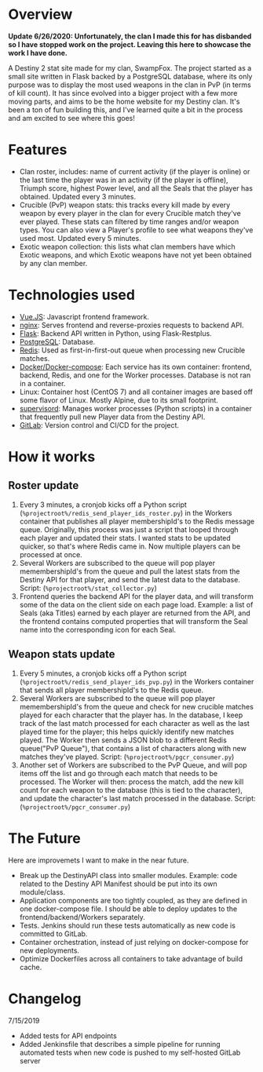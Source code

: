 # Overview

**Update 6/26/2020: Unfortunately, the clan I made this for has disbanded so I have stopped work on the project. Leaving this here to showcase the work I have done.**

A Destiny 2 stat site made for my clan, SwampFox. The project started as a small site written in Flask backed by a PostgreSQL database, where its only purpose was to display the most used weapons in the clan in PvP (in terms of kill count). It has since evolved into a bigger project with a few more moving parts, and aims to be the home website for my Destiny clan. It's been a ton of fun building this, and I've learned quite a bit in the process and am excited to see where this goes!

# Features
* Clan roster, includes: name of current activity (if the player is online) or the last time the player was in an activity (if the player is offline), Triumph score, highest Power level, and all the Seals that the player has obtained. Updated every 3 minutes.
* Crucible (PvP) weapon stats: this tracks every kill made by every weapon by every player in the clan for every Crucible match they've ever played. These stats can filtered by time ranges and/or weapon types. You can also view a Player's profile to see what weapons they've used most. Updated every 5 minutes.
* Exotic weapon collection: this lists what clan members have which Exotic weapons, and which Exotic weapons have not yet been obtained by any clan member.

# Technologies used

* [Vue.JS](https://vuejs.org/): Javascript frontend framework.
* [nginx](https://www.nginx.com/): Serves frontend and reverse-proxies requests to backend API.
* [Flask](http://flask.pocoo.org/): Backend API written in Python, using Flask-Restplus.
* [PostgreSQL](https://www.postgresql.org/): Database. 
* [Redis](https://redis.io/): Used as first-in-first-out queue when processing new Crucible matches.
* [Docker/Docker-compose](https://www.docker.com/): Each service has its own container: frontend, backend, Redis, and one for the Worker processes. Database is not ran in a container.
* Linux: Container host (CentOS 7) and all container images are based off some flavor of Linux. Mostly Alpine, due to its small footprint.
* [supervisord](http://supervisord.org/): Manages worker processes (Python scripts) in a container that frequently pull new Player data from the Destiny API.
* [GitLab](https://about.gitlab.com/): Version control and CI/CD for the project. 

# How it works

## Roster update

1. Every 3 minutes, a cronjob kicks off a Python script (`%projectroot%/redis_send_player_ids_roster.py`) in the Workers container that publishes all player membershipId's to the Redis message queue. Originally, this process was just a script that looped through each player and updated their stats. I wanted stats to be updated quicker, so that's where Redis came in. Now multiple players can be processed at once.
2. Several Workers are subscribed to the queue will pop player memembershipId's from the queue and pull the latest stats from the Destiny API for that player, and send the latest data to the database. Script: (`%projectroot%/stat_collector.py`)
3. Frontend queries the backend API for the player data, and will transform some of the data on the client side on each page load. Example: a list of Seals (aka Titles) earned by each player are returned from the API, and the frontend contains computed properties that will transform the Seal name into the corresponding icon for each Seal. 

## Weapon stats update

1. Every 5 minutes, a cronjob kicks off a Python script (`%projectroot%/redis_send_player_ids_pvp.py`) in the Workers container that sends all player membershipId's to the Redis queue.
2. Several Workers are subscribed to the queue will pop player memembershipId's from the queue and check for new crucible matches played for each character that the player has. In the database, I keep track of the last match processed for each character as well as the last played time for the player; this helps quickly identify new matches played. The Worker then sends a JSON blob to a different Redis queue("PvP Queue"), that contains a list of characters along with new matches they've played. Script: (`%projectroot%/pgcr_consumer.py`)
3. Another set of Workers are subscribed to the PvP Queue, and will pop items off the list and go through each match that needs to be processed. The Worker will then: process the match, add the new kill count for each weapon to the database (this is tied to the character), and update the character's last match processed in the database. Script: (`%projectroot%/pgcr_consumer.py`)

# The Future

Here are improvemets I want to make in the near future.

* Break up the DestinyAPI class into smaller modules. Example: code related to the Destiny API Manifest should be put into its own module/class.
* Application components are too tightly coupled, as they are defined in one docker-compose file. I should be able to deploy updates to the frontend/backend/Workers separately.
* Tests. Jenkins should run these tests automatically as new code is committed to GitLab.
* Container orchestration, instead of just relying on docker-compose for new deployments.
* Optimize Dockerfiles across all containers to take advantage of build cache.

# Changelog

7/15/2019
* Added tests for API endpoints
* Added Jenkinsfile that describes a simple pipeline for running automated tests when new code is pushed to my self-hosted GitLab server
